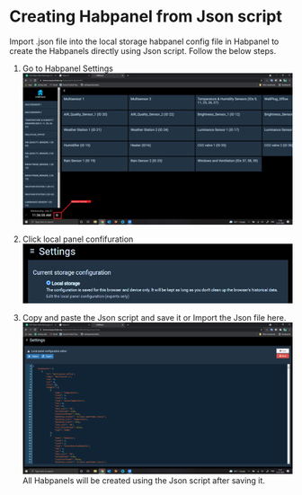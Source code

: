 # Creating Habpanel from Json script 
Import .json file into the local storage habpanel config file in Habpanel to create the Habpanels directly using Json script.
Follow the below steps.

1.  Go to Habpanel Settings 
![Opehhab Habpanel settings](images/settings.png)

2.  Click local panel confifuration 
![local panel confifuration](images/localconfig.png) 

3. Copy and paste the Json script and save it or Import the Json file here.
![local panel confifuration](images/json.png) 
All Habpanels will be created using the Json script after saving it.
